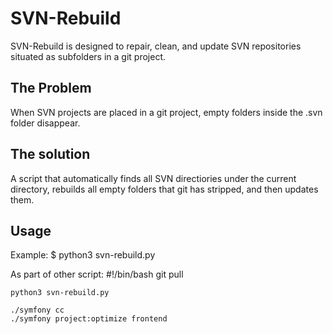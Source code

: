 SVN-Rebuild
===

SVN-Rebuild is designed to repair, clean, and update SVN repositories situated as subfolders in a git project.

The Problem
---
When SVN projects are placed in a git project, empty folders inside the .svn folder disappear. 

The solution
---
A script that automatically finds all SVN directiories under the current directory, rebuilds all empty folders that git has stripped, and then updates them.

Usage
---
Example:
	$ python3 svn-rebuild.py
  
As part of other script:
	#!/bin/bash
	git pull
	
	python3 svn-rebuild.py
  
	./symfony cc
	./symfony project:optimize frontend